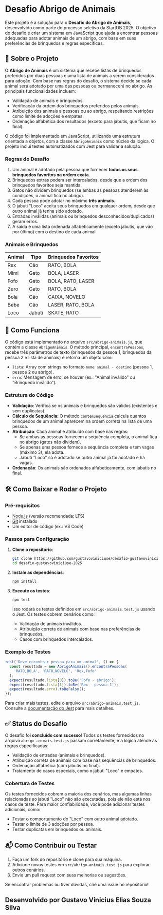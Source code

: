 # Desafio Abrigo de Animais

Este projeto é a solução para o **Desafio do Abrigo de Animais**, desenvolvido como parte do processo seletivo da StartDB 2025. O objetivo do desafio é criar um sistema em JavaScript que ajuda a encontrar pessoas adequadas para adotar animais de um abrigo, com base em suas preferências de brinquedos e regras específicas.

## 📖 Sobre o Projeto

O **Abrigo de Animais** é um sistema que recebe listas de brinquedos preferidos por duas pessoas e uma lista de animais a serem considerados para adoção. Com base nas regras do desafio, o sistema decide se cada animal será adotado por uma das pessoas ou permanecerá no abrigo. As principais funcionalidades incluem:

- Validação de animais e brinquedos.
- Verificação da ordem dos brinquedos preferidos pelos animais.
- Atribuição dos animais a pessoas ou ao abrigo, respeitando restrições como limite de adoções e empates.
- Ordenação alfabética dos resultados (exceto para jabutis, que ficam no final).

O código foi implementado em JavaScript, utilizando uma estrutura orientada a objetos, com a classe `AbrigoAnimais` como núcleo da lógica. O projeto inclui testes automatizados com Jest para validar a solução.

### Regras do Desafio
1. Um animal é adotado pela pessoa que fornecer **todos os seus brinquedos favoritos na ordem exata**.
2. Brinquedos extras podem ser intercalados, desde que a ordem dos brinquedos favoritos seja mantida.
3. Gatos não dividem brinquedos (se ambas as pessoas atenderem às condições, o animal fica no abrigo).
4. Cada pessoa pode adotar no máximo **três animais**.
5. O jabuti "Loco" aceita seus brinquedos em qualquer ordem, desde que outro animal já tenha sido adotado.
6. Entradas inválidas (animais ou brinquedos desconhecidos/duplicados) geram erros.
7. A saída é uma lista ordenada alfabeticamente (exceto jabutis, que vão por último) com o destino de cada animal.

### Animais e Brinquedos
| Animal | Tipo   | Brinquedos Favoritos        |
|--------|--------|-----------------------------|
| Rex    | Cão    | RATO, BOLA                  |
| Mimi   | Gato   | BOLA, LASER                 |
| Fofo   | Gato   | BOLA, RATO, LASER           |
| Zero   | Gato   | RATO, BOLA                  |
| Bola   | Cão    | CAIXA, NOVELO               |
| Bebe   | Cão    | LASER, RATO, BOLA           |
| Loco   | Jabuti | SKATE, RATO                 |

## 🚀 Como Funciona

O código está implementado no arquivo `src/abrigo-animais.js`, que contém a classe `AbrigoAnimais`. O método principal, `encontraPessoas`, recebe três parâmetros de texto (brinquedos da pessoa 1, brinquedos da pessoa 2 e lista de animais) e retorna um objeto com:
- `lista`: Array com strings no formato `nome animal - destino` (pessoa 1, pessoa 2 ou abrigo).
- `erro`: Mensagem de erro, se houver (ex.: "Animal inválido" ou "Brinquedo inválido").

### Estrutura do Código
- **Validação**: Verifica se os animais e brinquedos são válidos (existentes e sem duplicatas).
- **Cálculo de Sequência**: O método `contemSequencia` calcula quantos brinquedos de um animal aparecem na ordem correta na lista de uma pessoa.
- **Atribuição**: Cada animal é atribuído com base nas regras:
  - Se ambas as pessoas fornecem a sequência completa, o animal fica no abrigo (gatos não dividem).
  - Se apenas uma pessoa fornece a sequência completa e tem vagas (máximo 3), ela adota.
  - Jabuti "Loco" só é adotado se outro animal já foi adotado e há vagas.
- **Ordenação**: Os animais são ordenados alfabeticamente, com jabutis no final.

## 🛠️ Como Baixar e Rodar o Projeto

### Pré-requisitos
- [Node.js](https://nodejs.org/) (versão recomendada: LTS)
- [Git](https://git-scm.com/) instalado
- Um editor de código (ex.: VS Code)

### Passos para Configuração
1. **Clone o repositório**:
   ```bash
   git clone https://github.com/gustavoviniciuse/desafio-gustavoviniciuse-2025.git
   cd desafio-gustavoviniciuse-2025
   ```

2. **Instale as dependências**:
   ```bash
   npm install
   ```

3. **Execute os testes**:
   ```bash
   npm test
   ```

   Isso rodará os testes definidos em `src/abrigo-animais.test.js` usando o Jest. Os testes cobrem cenários como:
   - Validação de animais inválidos.
   - Atribuição correta de animais com base nas preferências de brinquedos.
   - Casos com brinquedos intercalados.

### Exemplo de Testes
```javascript
test('Deve encontrar pessoa para um animal', () => {
  const resultado = new AbrigoAnimais().encontraPessoas(
    'RATO,BOLA', 'RATO,NOVELO', 'Rex,Fofo'
  );
  expect(resultado.lista[0]).toBe('Fofo - abrigo');
  expect(resultado.lista[1]).toBe('Rex - pessoa 1');
  expect(resultado.erro).toBeFalsy();
});
```

Para criar mais testes, edite o arquivo `src/abrigo-animais.test.js`. Consulte a [documentação do Jest](https://jestjs.io/docs/getting-started) para mais detalhes.

## ✅ Status do Desafio
O desafio foi **concluído com sucesso**! Todos os testes fornecidos no arquivo `abrigo-animais.test.js` passam corretamente, e a lógica atende às regras especificadas:
- Validação de entradas (animais e brinquedos).
- Atribuição correta de animais com base nas sequências de brinquedos.
- Ordenação alfabética (com jabutis no final).
- Tratamento de casos especiais, como o jabuti "Loco" e empates.

### Cobertura de Testes
Os testes fornecidos cobrem a maioria dos cenários, mas algumas linhas relacionadas ao jabuti "Loco" não são executadas, pois ele não está nos casos de teste. Para maior confiabilidade, você pode adicionar testes adicionais, como:
- Testar o comportamento do "Loco" com outro animal adotado.
- Testar o limite de 3 adoções por pessoa.
- Testar duplicatas em brinquedos ou animais.


## 📬 Como Contribuir ou Testar
1. Faça um fork do repositório e clone para sua máquina.
2. Adicione novos testes em `src/abrigo-animais.test.js` para explorar outros cenários.
3. Envie um pull request com suas melhorias ou sugestões.

Se encontrar problemas ou tiver dúvidas, crie uma issue no repositório!


## Desenvolvido por Gustavo Vinicius Elias Souza Silva
